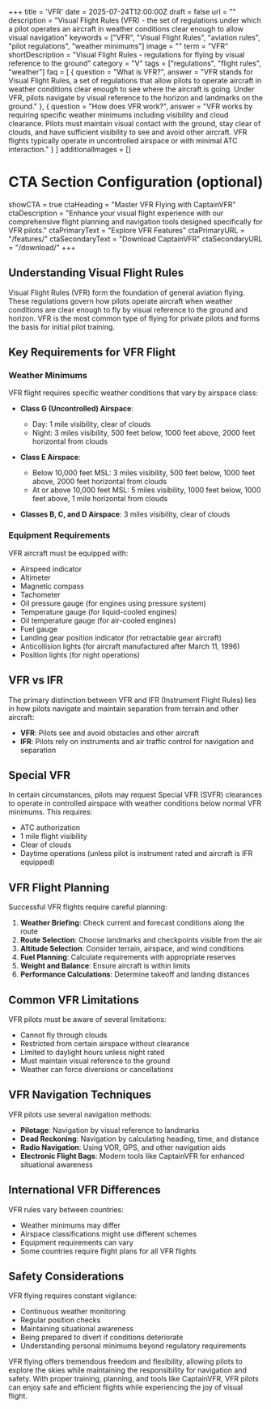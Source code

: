 +++
title = 'VFR'
date = 2025-07-24T12:00:00Z
draft = false
url = ""
description = "Visual Flight Rules (VFR) - the set of regulations under which a pilot operates an aircraft in weather conditions clear enough to allow visual navigation"
keywords = ["VFR", "Visual Flight Rules", "aviation rules", "pilot regulations", "weather minimums"]
image = ""
term = "VFR"
shortDescription = "Visual Flight Rules - regulations for flying by visual reference to the ground"
category = "V"
tags = ["regulations", "flight rules", "weather"]
faq = [
  {
    question = "What is VFR?",
    answer = "VFR stands for Visual Flight Rules, a set of regulations that allow pilots to operate aircraft in weather conditions clear enough to see where the aircraft is going. Under VFR, pilots navigate by visual reference to the horizon and landmarks on the ground."
  },
  {
    question = "How does VFR work?",
    answer = "VFR works by requiring specific weather minimums including visibility and cloud clearance. Pilots must maintain visual contact with the ground, stay clear of clouds, and have sufficient visibility to see and avoid other aircraft. VFR flights typically operate in uncontrolled airspace or with minimal ATC interaction."
  }
]
additionalImages = []

# CTA Section Configuration (optional)
showCTA = true
ctaHeading = "Master VFR Flying with CaptainVFR"
ctaDescription = "Enhance your visual flight experience with our comprehensive flight planning and navigation tools designed specifically for VFR pilots."
ctaPrimaryText = "Explore VFR Features"
ctaPrimaryURL = "/features/"
ctaSecondaryText = "Download CaptainVFR"
ctaSecondaryURL = "/download/"
+++

## Understanding Visual Flight Rules

Visual Flight Rules (VFR) form the foundation of general aviation flying. These regulations govern how pilots operate aircraft when weather conditions are clear enough to fly by visual reference to the ground and horizon. VFR is the most common type of flying for private pilots and forms the basis for initial pilot training.

## Key Requirements for VFR Flight

### Weather Minimums

VFR flight requires specific weather conditions that vary by airspace class:

- **Class G (Uncontrolled) Airspace**: 
  - Day: 1 mile visibility, clear of clouds
  - Night: 3 miles visibility, 500 feet below, 1000 feet above, 2000 feet horizontal from clouds

- **Class E Airspace**:
  - Below 10,000 feet MSL: 3 miles visibility, 500 feet below, 1000 feet above, 2000 feet horizontal from clouds
  - At or above 10,000 feet MSL: 5 miles visibility, 1000 feet below, 1000 feet above, 1 mile horizontal from clouds

- **Classes B, C, and D Airspace**: 3 miles visibility, clear of clouds

### Equipment Requirements

VFR aircraft must be equipped with:
- Airspeed indicator
- Altimeter
- Magnetic compass
- Tachometer
- Oil pressure gauge (for engines using pressure system)
- Temperature gauge (for liquid-cooled engines)
- Oil temperature gauge (for air-cooled engines)
- Fuel gauge
- Landing gear position indicator (for retractable gear aircraft)
- Anticollision lights (for aircraft manufactured after March 11, 1996)
- Position lights (for night operations)

## VFR vs IFR

The primary distinction between VFR and IFR (Instrument Flight Rules) lies in how pilots navigate and maintain separation from terrain and other aircraft:

- **VFR**: Pilots see and avoid obstacles and other aircraft
- **IFR**: Pilots rely on instruments and air traffic control for navigation and separation

## Special VFR

In certain circumstances, pilots may request Special VFR (SVFR) clearances to operate in controlled airspace with weather conditions below normal VFR minimums. This requires:
- ATC authorization
- 1 mile flight visibility
- Clear of clouds
- Daytime operations (unless pilot is instrument rated and aircraft is IFR equipped)

## VFR Flight Planning

Successful VFR flights require careful planning:

1. **Weather Briefing**: Check current and forecast conditions along the route
2. **Route Selection**: Choose landmarks and checkpoints visible from the air
3. **Altitude Selection**: Consider terrain, airspace, and wind conditions
4. **Fuel Planning**: Calculate requirements with appropriate reserves
5. **Weight and Balance**: Ensure aircraft is within limits
6. **Performance Calculations**: Determine takeoff and landing distances

## Common VFR Limitations

VFR pilots must be aware of several limitations:

- Cannot fly through clouds
- Restricted from certain airspace without clearance
- Limited to daylight hours unless night rated
- Must maintain visual reference to the ground
- Weather can force diversions or cancellations

## VFR Navigation Techniques

VFR pilots use several navigation methods:

- **Pilotage**: Navigation by visual reference to landmarks
- **Dead Reckoning**: Navigation by calculating heading, time, and distance
- **Radio Navigation**: Using VOR, GPS, and other navigation aids
- **Electronic Flight Bags**: Modern tools like CaptainVFR for enhanced situational awareness

## International VFR Differences

VFR rules vary between countries:
- Weather minimums may differ
- Airspace classifications might use different schemes
- Equipment requirements can vary
- Some countries require flight plans for all VFR flights

## Safety Considerations

VFR flying requires constant vigilance:
- Continuous weather monitoring
- Regular position checks
- Maintaining situational awareness
- Being prepared to divert if conditions deteriorate
- Understanding personal minimums beyond regulatory requirements

VFR flying offers tremendous freedom and flexibility, allowing pilots to explore the skies while maintaining the responsibility for navigation and safety. With proper training, planning, and tools like CaptainVFR, VFR pilots can enjoy safe and efficient flights while experiencing the joy of visual flight.